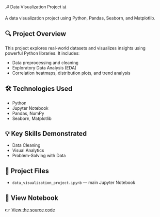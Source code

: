 .# Data Visualization Project 📊

A data visualization project using Python, Pandas, Seaborn, and Matplotlib.

## 🔍 Project Overview

This project explores real-world datasets and visualizes insights using powerful Python libraries. It includes:
- Data preprocessing and cleaning
- Exploratory Data Analysis (EDA)
- Correlation heatmaps, distribution plots, and trend analysis

## 🛠️ Technologies Used

- Python
- Jupyter Notebook
- Pandas, NumPy
- Seaborn, Matplotlib

## 💡 Key Skills Demonstrated

- Data Cleaning
- Visual Analytics
- Problem-Solving with Data

## 📁 Project Files

- `data_visualization_project.ipynb` — main Jupyter Notebook

## 🔗 View Notebook

👉 [View the source code](https://github.com/karthickselvam2005/data_visualization_project)

